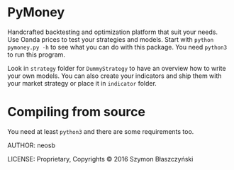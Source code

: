 PyMoney
=======

Handcrafted backtesting and optimization platform that suit
your needs. Use Oanda prices to test your strategies and
models. Start with `python pymoney.py -h` to see what you can do with
this package. You need `python3` to run this program.

Look in `strategy` folder for `DummyStrategy` to have an
overview how to write your own models. You can also create
your indicators and ship them with your market strategy or
place it in `indicator` folder.

# Compiling from source

You need at least `python3` and there are some requirements too.

AUTHOR: neosb

LICENSE: Proprietary,
Copyrights &copy; 2016 Szymon Błaszczyński
